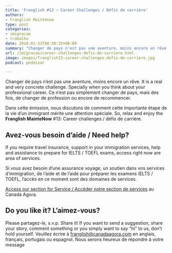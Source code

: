 ```yaml
---
title: 'Franglish #13 – Career Challenges / Défis de carrière'
authors:
- Franglish Maintenow
type: post
categories:
- imigracao
- trabalho
date: 2018-01-31T08:30:33+00:00
summary: "Changer de pays n'est pas une aventure, moins encore un rêve. It is a real and very concrete challenge. Specially when you think about your professional career. Ce n'est pas simplement changer de pays, mais des fois, de changer de profession ou encore de recommencer."
url: /imigracao/career-challenges-defis-de-carriere.html
image: images/franglish13-career-challenges-defis-de-carriere.jpg
podcast: podeixar

---
```

Changer de pays n&#8217;est pas une aventure, moins encore un rêve. It is a real and very concrete challenge. Specially when you think about your professional career. Ce n&#8217;est pas simplement changer de pays, mais des fois, de changer de profession ou encore de recommencer.

Dans cette émission, nous discutons de comment cette importante étape de la vie d&#8217;un immigrant mérite une attention spéciale. So, relax and enjoy the **Franglish MainteNow** #13: Career challenges / défis de carrière.

## Avez-vous besoin d&#8217;aide / Need help?

If you require travel insurance, support in your immigration services, help and assistance to prepare for IELTS / TOEFL exams, access right now are area of services.

Si vous avez besoin d&#8217;une assurance voyage, un soutien dans vos services d&#8217;immigration, de l&#8217;aide et de l&#8217;aide pour préparer les examens IELTS / TOEFL, l&#8217;accès en ce moment sont des domaines de services.

[Access our section for Service / Accéder notre section de services][1] au Canada Agora.

## Do you like it? L&#8217;aimez-vous?

Please partagez-le, s.v.p. Share it! If you want to send a suggestion, share your story, comment something or you simply want to say “hi” to us, don’t hold yourself. Veuillez écrire à <franglish@canadaagora.com> en anglais, français, portugais ou espagnol. Nous serons heureux de répondre à votre message

 [1]: /servicos